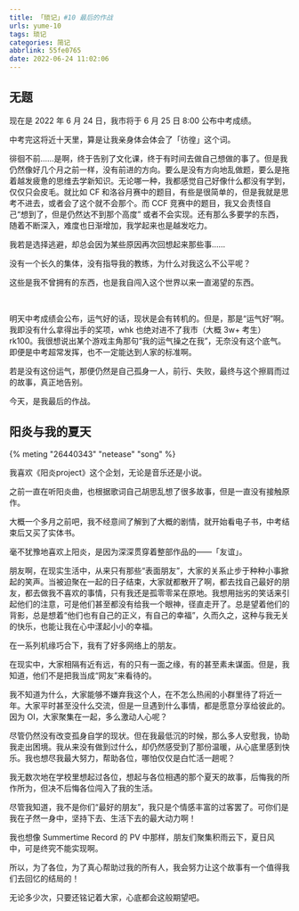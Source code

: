 ```yaml
---
title: 「琐记」#10 最后的作战
urls: yume-10
tags: 琐记
categories: 简记
abbrlink: 55fe0765
date: 2022-06-24 11:02:06
---
```


## 无题

现在是 2022 年 6 月 24 日，我市将于 6 月 25 日 8:00 公布中考成绩。

中考完这将近十天里，算是让我亲身体会体会了「彷徨」这个词。

<!--more-->

徘徊不前……是啊，终于告别了文化课，终于有时间去做自己想做的事了。但是我仍然像好几个月之前一样，没有前进的方向。要么是没有方向地乱做题，要么是拖着越发疲惫的思维去学新知识。无论哪一种，我都感觉自己好像什么都没有学到，仅仅只会皮毛。就比如 CF 和洛谷月赛中的题目，有些是很简单的，但是我就是思考不进去，或者会了这个就不会那个。而 CCF 竞赛中的题目，我又会责怪自己“想到了，但是仍然达不到那个高度” 或者不会实现。还有那么多要学的东西，随着不断深入，难度也日渐增加，我学起来也是越发吃力。

我若是选择逃避，却总会因为某些原因再次回想起来那些事……

没有一个长久的集体，没有指导我的教练，为什么对我这么不公平呢？

这些是我不曾拥有的东西，也是我自闯入这个世界以来一直渴望的东西。

&nbsp;

明天中考成绩会公布，运气好的话，现状是会有转机的。但是，那是“运气好”啊。我即没有什么拿得出手的奖项，whk 也绝对进不了我市（大概 3w+ 考生）rk100。我很想说出某个游戏主角那句“我的运气操之在我”，无奈没有这个底气。即便是中考超常发挥，也不一定能达到人家的标准啊。

若是没有这份运气，那便仍然是自己孤身一人，前行、失败，最终与这个擦肩而过的故事，真正地告别。

今天，是我最后的作战。

## 阳炎与我的夏天

{% meting "26440343" "netease" "song" %}

我喜欢《阳炎project》这个企划，无论是音乐还是小说。

之前一直在听阳炎曲，也根据歌词自己胡思乱想了很多故事，但是一直没有接触原作。

大概一个多月之前吧，我不经意间了解到了大概的剧情，就开始看电子书，中考结束后又买了实体书。

毫不犹豫地喜欢上阳炎，是因为深深贯穿着整部作品的——「友谊」。

朋友啊，在现实生活中，从来只有那些“表面朋友”，大家的关系止步于种种小事掀起的笑声。当被迫聚在一起的日子结束，大家就都散开了啊，都去找自己最好的朋友，都去做我不喜欢的事情，只有我还是孤零零呆在原地。我想用拙劣的笑话来引起他们的注意，可是他们甚至都没有给我一个眼神，径直走开了。总是望着他们的背影，总是想着“他们也有自己的正义，有自己的幸福”，久而久之，这种与我无关的快乐，也能让我在心中漾起小小的幸福。

在一系列机缘巧合下，我有了好多网络上的朋友。

在现实中，大家相隔有近有远，有的只有一面之缘，有的甚至素未谋面。但是，我知道，他们不是把我当成“网友”来看待的。

我不知道为什么，大家能够不嫌弃我这个人，在不怎么热闹的小群里待了将近一年。大家平时甚至没什么交流，但是一旦遇到什么事情，都是愿意分享给彼此的。因为 OI，大家聚集在一起，多么激动人心呢？

尽管仍然没有改变孤身自学的现状。但在我最低沉的时候，那么多人安慰我，协助我走出困境。我从来没有做到过什么，却仍然感受到了那份温暖，从心底里感到快乐。我也想尽我最大努力，帮助各位，哪怕仅仅是白忙活一趟呢？

我无数次地在学校里想起过各位，想起与各位相遇的那个夏天的故事，后悔我的所作所为，但决不后悔各位闯入了我的生活。

尽管我知道，我不是你们“最好的朋友”，我只是个情感丰富的过客罢了。可你们是我在孑然一身中，坚持下去、生活下去的最大动力啊！

我也想像 Summertime Record 的 PV 中那样，朋友们聚集积雨云下，夏日风中，可是终究不能实现啊。

所以，为了各位，为了真心帮助过我的所有人，我会努力让这个故事有一个值得我们去回忆的结局的！

无论多少次，只要还铭记着大家，心底都会这般期望吧。
